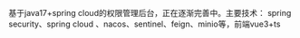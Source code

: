 基于java17+spring cloud的权限管理后台，正在逐渐完善中。主要技术：
spring security、spring cloud 、nacos、sentinel、feign、minio等，前端vue3+ts

